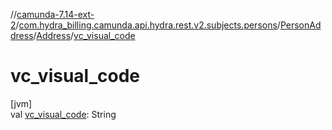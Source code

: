 //[camunda-7.14-ext-2](../../../../index.md)/[com.hydra_billing.camunda.api.hydra.rest.v2.subjects.persons](../../index.md)/[PersonAddress](../index.md)/[Address](index.md)/[vc_visual_code](vc_visual_code.md)

# vc_visual_code

[jvm]\
val [vc_visual_code](vc_visual_code.md): String
